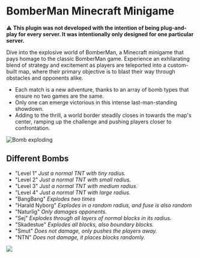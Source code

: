 # BomberMan Minecraft Minigame

⚠️ **This plugin was not developed with the intention of being plug-and-play for every server. It was intentionally only designed for one particular server.**

Dive into the explosive world of BomberMan, a Minecraft minigame that pays homage to the classic BomberMan game. Experience an exhilarating blend of strategy and excitement as players are teleported into a custom-built map, where their primary objective is to blast their way through obstacles and opponents alike.

- Each match is a new adventure, thanks to an array of bomb types that ensure no two games are the same.
- Only one can emerge victorious in this intense last-man-standing showdown.
- Adding to the thrill, a world border steadily closes in towards the map's center, ramping up the challenge and pushing players closer to confrontation.

![Bomb exploding](https://cdn.discordapp.com/attachments/880457086016847882/1172589418096365638/ezgif-1-152a1acff8.gif?ex=6560ddfe&is=654e68fe&hm=a9d4075347d5950ccf4a6e90ad8aa6358c5e4126df05a8c960768a9d9ce09bbb&)

## Different Bombs
- "Level 1" *Just a normal TNT with tiny radius.*
- "Level 2" *Just a normal TNT with small radius.*
- "Level 3" *Just a normal TNT with medium radius.*
- "Level 4" *Just a normal TNT with large radius.*
- "BangBang" *Explodes two times*
- "Harald Nyborg" *Explodes in a random radius, and fuse is also random*
- "Naturlig" *Only damages opponents.*
- "Sej" *Explodes through all layers of normal blocks in its radius.*
- "Skadestue" *Explodes all blocks, also boundary blocks.*
- "Smut" *Does not damage, only pushes the players away.*
- "NTN" *Does not damage, it places blocks randomly.*

![](https://cdn.discordapp.com/attachments/880457086016847882/1172618343870631997/ezgif-4-9a24d782f6.gif?ex=6560f8ef&is=654e83ef&hm=7bd863fb9fe70afe83d39e37ac52b3793f94e74e35bbdf5892523cff243deb05&)


